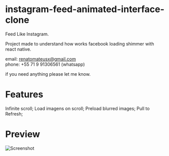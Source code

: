 # instagram-feed-animated-interface-clone

Feed Like Instagram.

Project made to understand how works facebook loading shimmer with react native.

email: renatomateusx@gmail.com <br/>
phone: +55 71 9 91306561 (whatsapp)

if you need anything please let me know.

# Features
Infinite scroll;
Load imagens on scroll;
Preload blurred images;
Pull to Refresh;

# Preview

![Screenshot](gitFeed.gif)
